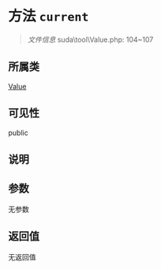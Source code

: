 # 方法 `current`

> *文件信息* suda\tool\Value.php: 104~107

## 所属类 

[Value](../Value.md)

## 可见性

public

## 说明



## 参数


无参数


## 返回值

无返回值
